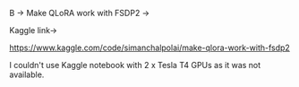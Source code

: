 B -> Make QLoRA work with FSDP2 ->

Kaggle link->


https://www.kaggle.com/code/simanchalpolai/make-qlora-work-with-fsdp2


I couldn't use Kaggle notebook with 2 x Tesla T4 GPUs as it was not available.